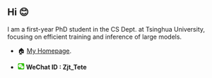 ## Hi 😊

I am a first-year PhD student in the CS Dept. at Tsinghua University, focusing on efficient training and inference of large models. 

- 🏠 [My Homepage](https://jt-zhang.github.io/).

<!-- - 🚙 I enjoy self-driving and have traveled in [Chile, California, Qinghai, Yunnan, Ningxia, Inner Mongolia, Jiangsu, Hebei, Liaoning, Anhui, Shanxi, Zhejiang, Shanghai, and Beijing]. -->

- <img src="./assets/wechat_icon.png" alt="WeChat" title="WeChat" width="3%"> **WeChat ID : Zjt_Tete**
